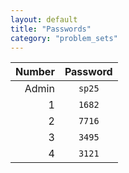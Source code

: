 ```yaml
---
layout: default
title: "Passwords"
category: "problem_sets"
---
```


| Number | Password |
|-------:|:--------:|
|Admin|`sp25`|
|1|`1682`|
|2|`7716`|
|3|`3495`|
|4|`3121`|